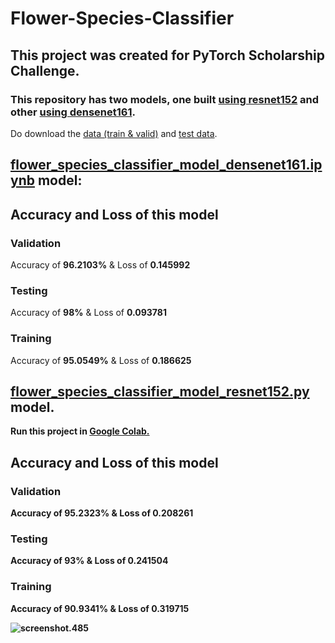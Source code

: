 # Flower-Species-Classifier
## This project was created for PyTorch Scholarship Challenge.

### This repository has two models, one built [using resnet152](https://pytorch.org/docs/0.3.0/_modules/torchvision/models/resnet.html) and other [using densenet161](https://pytorch.org/docs/0.3.0/_modules/torchvision/models/densenet.html).

Do download the [data (train & valid)](https://s3.amazonaws.com/content.udacity-data.com/courses/nd188/flower_data.zip) and [test data](https://github.com/cahya-wirawan/Udacity-Course/raw/master/flower_test.tgz).

## [flower_species_classifier_model_densenet161.ipynb](https://github.com/kavinraju/Flower-Species-Classifier/blob/master/flower_species_classifier_model_densenet161.ipynb) model:

## Accuracy and Loss of this model
### Validation 
Accuracy of <b>96.2103%</b>  &  Loss of <b>0.145992</b>
### Testing 
Accuracy of <b>98%</b>  &  Loss of <b>0.093781</b>
### Training 
Accuracy of <b>95.0549%</b>  &  Loss of <b>0.186625 <b>
  
## [flower_species_classifier_model_resnet152.py](https://github.com/kavinraju/Flower-Species-Classifier/blob/master/flower_species_classifier_model_resnet152.py) model.

Run this project in [Google Colab.](https://drive.google.com/open?id=1kmygz1LJUqpxlZAqktpbUQXo23MjKpm2)

## Accuracy and Loss of this model
### Validation 
Accuracy of <b>95.2323%</b>  &  Loss of <b>0.208261</b>
### Testing 
Accuracy of <b>93%</b>  &  Loss of <b>0.241504</b>
### Training 
Accuracy of <b>90.9341%</b>  &  Loss of <b>0.319715<b>

![screenshot.485](https://user-images.githubusercontent.com/24537737/50737491-f82c0080-11ef-11e9-856a-1332bf4c4499.png)
